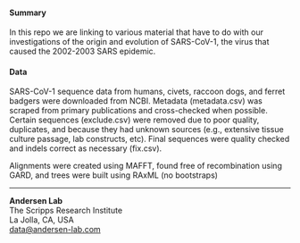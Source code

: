 #### Summary
In this repo we are linking to various material that have to do with our investigations of the origin and evolution of SARS-CoV-1, the virus that caused the 2002-2003 SARS epidemic.

#### Data
SARS-CoV-1 sequence data from humans, civets, raccoon dogs, and ferret badgers were downloaded from NCBI. Metadata (metadata.csv) was scraped from primary publications and cross-checked when possible. Certain sequences (exclude.csv) were removed due to poor quality, duplicates, and because they had unknown sources (e.g., extensive tissue culture passage, lab constructs, etc). Final sequences were quality checked and indels correct as necessary (fix.csv).

Alignments were created using MAFFT, found free of recombination using GARD, and trees were built using RAxML (no bootstraps)

---
**Andersen Lab**  
The Scripps Research Institute  
La Jolla, CA, USA  
[data@andersen-lab.com](mailto:data@andersen-lab.com)
